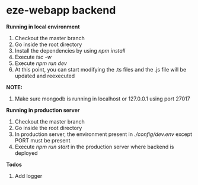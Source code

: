 # eze-webapp backend

**Running in local environment**

1. Checkout the master branch
2. Go inside the root directory
3. Install the dependencies by using _npm install_
4. Execute _tsc -w_
5. Execute _npm run dev_
6. At this point, you can start modifying the .ts files and the .js file will be updated and reexecuted

**NOTE:**

1. Make sure mongodb is running in localhost or 127.0.0.1 using port 27017

**Running in production server**

1. Checkout the master branch
2. Go inside the root directory
3. In production server, the environment present in _./config/dev.env_ except PORT must be present
4. Execute _npm run start_ in the production server where backend is deployed

**Todos**

1. Add logger
